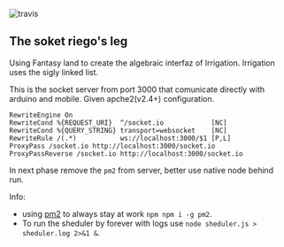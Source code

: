 ![travis](https://travis-ci.org/kasselTrankos/riego-socket.svg?branch=master)
## The soket riego's leg

Using Fantasy land to create the algebraic interfaz of Irrigation.
Irrigation uses the sigly linked list.


This is the socket server from port 3000 that comunicate directly with arduino and mobile.
Given apche2(v2.4+) configuration.
```
RewriteEngine On
RewriteCond %{REQUEST_URI}  ^/socket.io            [NC]
RewriteCond %{QUERY_STRING} transport=websocket    [NC]
RewriteRule /(.*)           ws://localhost:3000/$1 [P,L]
ProxyPass /socket.io http://localhost:3000/socket.io
ProxyPassReverse /socket.io http://localhost:3000/socket.io
```





In next phase remove the ```pm2``` from server, better use native node behind run.

Info:
 - using [pm2](http://pm2.keymetrics.io/) to always stay at work ```npm npm i -g pm2```.
 -  To run the sheduler by forever with logs use ```node sheduler.js > sheduler.log 2>&1 &```.